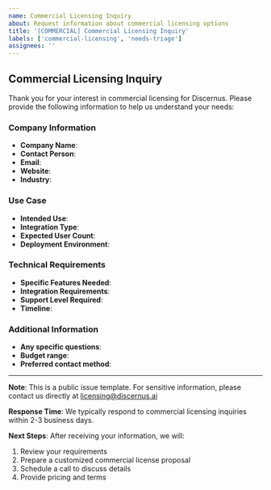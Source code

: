 ```yaml
---
name: Commercial Licensing Inquiry
about: Request information about commercial licensing options
title: '[COMMERCIAL] Commercial Licensing Inquiry'
labels: ['commercial-licensing', 'needs-triage']
assignees: ''
---
```


## Commercial Licensing Inquiry

Thank you for your interest in commercial licensing for Discernus. Please provide the following information to help us understand your needs:

### Company Information
- **Company Name**: 
- **Contact Person**: 
- **Email**: 
- **Website**: 
- **Industry**: 

### Use Case
- **Intended Use**: 
- **Integration Type**: 
- **Expected User Count**: 
- **Deployment Environment**: 

### Technical Requirements
- **Specific Features Needed**: 
- **Integration Requirements**: 
- **Support Level Required**: 
- **Timeline**: 

### Additional Information
- **Any specific questions**: 
- **Budget range**: 
- **Preferred contact method**: 

---

**Note**: This is a public issue template. For sensitive information, please contact us directly at licensing@discernus.ai

**Response Time**: We typically respond to commercial licensing inquiries within 2-3 business days.

**Next Steps**: After receiving your information, we will:
1. Review your requirements
2. Prepare a customized commercial license proposal
3. Schedule a call to discuss details
4. Provide pricing and terms
